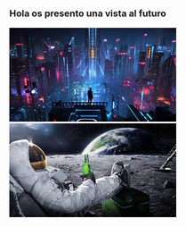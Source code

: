 ### Hola os presento una vista al futuro
![logo](https://github.com/danielcorrea20/danielcorrea20/blob/main/asset/descarga%20(1).jpg?raw=true)
![logo](https://github.com/danielcorrea20/danielcorrea20/blob/main/asset/descarga.jpg?raw=true)
<!--
**danielcorrea20/danielcorrea20** is a ✨ _special_ ✨ repository because its `README.md` (this file) appears on your GitHub profile.

Here are some ideas to get you started:

- 🔭 I’m currently working on ...
- 🌱 I’m currently learning ...
- 👯 I’m looking to collaborate on ...
- 🤔 I’m looking for help with ...
- 💬 Ask me about ...
- 📫 How to reach me: ...
- 😄 Pronouns: ...
- ⚡ Fun fact: ...
-->
